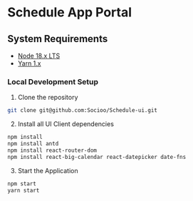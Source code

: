 # Schedule App Portal



## System Requirements

- [Node 18.x LTS](https://nodejs.org/en/blog/release/v18.12.1/)
- [Yarn 1.x](https://yarnpkg.com/)

### Local Development Setup

1. Clone the repository

```bash
git clone git@github.com:Socioo/Schedule-ui.git
```

2. Install all UI Client dependencies

```bash
npm install 
npm install antd
npm install react-router-dom
npm install react-big-calendar react-datepicker date-fns
```

3. Start the Application 
```bash
npm start
yarn start
```
